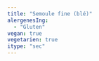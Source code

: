 ```yaml
---
title: "Semoule fine (blé)"
alergenesIng:
  - "Gluten"
vegan: true
vegetarien: true
itype: "sec"
---
```

